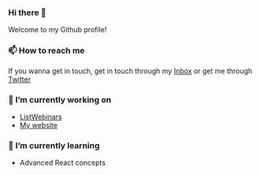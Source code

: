 ### Hi there 👋
Welcome to my Github profile! 

### 📫 How to reach me
If you wanna get in touch, get in touch through my [Inbox](mailto:mihir.srivastava@avantika.edu.in?subject=[GitHub]%20Getting%20in%20Touch) or get me through [Twitter](https://twitter.com/msrivastava574)

### 🔭 I’m currently working on
- [ListWebinars](listwebinars.com)
- [My website](msriv.com) 

### 🌱 I’m currently learning
- Advanced React concepts

<!--
**msriv/msriv** is a ✨ _special_ ✨ repository because its `README.md` (this file) appears on your GitHub profile.

Here are some ideas to get you started:

- 🔭 I’m currently working on ...
- 🌱 I’m currently learning ...
- 👯 I’m looking to collaborate on ...
- 🤔 I’m looking for help with ...
- 💬 Ask me about ...
- 📫 How to reach me: ...
- 😄 Pronouns: ...
- ⚡ Fun fact: ...
-->
